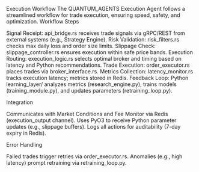 Execution Workflow
The QUANTUM_AGENTS Execution Agent follows a streamlined workflow for trade execution, ensuring speed, safety, and optimization.
Workflow Steps

Signal Receipt: api_bridge.rs receives trade signals via gRPC/REST from external systems (e.g., Strategy Engine).
Risk Validation: risk_filters.rs checks max daily loss and order size limits.
Slippage Check: slippage_controller.rs ensures execution within safe price bands.
Execution Routing: execution_logic.rs selects optimal broker and timing based on latency and Python recommendations.
Trade Execution: order_executor.rs places trades via broker_interface.rs.
Metrics Collection: latency_monitor.rs tracks execution latency; metrics stored in Redis.
Feedback Loop: Python learning_layer/ analyzes metrics (research_engine.py), trains models (training_module.py), and updates parameters (retraining_loop.py).

Integration

Communicates with Market Conditions and Fee Monitor via Redis (execution_output channel).
Uses PyO3 to receive Python parameter updates (e.g., slippage buffers).
Logs all actions for auditability (7-day expiry in Redis).

Error Handling

Failed trades trigger retries via order_executor.rs.
Anomalies (e.g., high latency) prompt retraining via retraining_loop.py.
